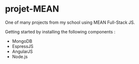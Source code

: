 # projet-MEAN

One of many projects from my school using MEAN Full-Stack JS.

Getting started by installing the following components :
- MongoDB
- EspressJS
- AngularJS
- Node.js

